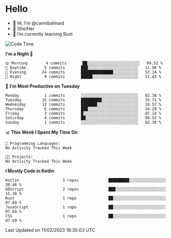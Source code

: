 # Hello
- 👋 Hi, I’m @cannibalmaid
- 👀 She/Her
- 🌱 I’m currently learning Rust

<!--START_SECTION:waka-->
![Code Time](http://img.shields.io/badge/Code%20Time-97%20hrs%206%20mins-blue)

**I'm a Night 🦉** 

```text
🌞 Morning        4 commits       ██░░░░░░░░░░░░░░░░░░░░░░░   09.52 % 
🌆 Daytime        5 commits       ███░░░░░░░░░░░░░░░░░░░░░░   11.90 % 
🌃 Evening       24 commits       ██████████████░░░░░░░░░░░   57.14 % 
🌙 Night          9 commits       █████░░░░░░░░░░░░░░░░░░░░   21.43 % 

```
📅 **I'm Most Productive on Tuesday** 

```text
Monday           1 commits       ░░░░░░░░░░░░░░░░░░░░░░░░░   02.38 % 
Tuesday         15 commits       █████████░░░░░░░░░░░░░░░░   35.71 % 
Wednesday       12 commits       ███████░░░░░░░░░░░░░░░░░░   28.57 % 
Thursday         6 commits       ███░░░░░░░░░░░░░░░░░░░░░░   14.29 % 
Friday           3 commits       █░░░░░░░░░░░░░░░░░░░░░░░░   07.14 % 
Saturday         4 commits       ██░░░░░░░░░░░░░░░░░░░░░░░   09.52 % 
Sunday           1 commits       ░░░░░░░░░░░░░░░░░░░░░░░░░   02.38 % 

```


📊 **This Week I Spent My Time On** 

```text
💬 Programming Languages: 
No Activity Tracked This Week

🐱‍💻 Projects: 
No Activity Tracked This Week

```

**I Mostly Code in Kotlin** 

```text
Kotlin                   5 repos             █████████░░░░░░░░░░░░░░░░   38.46 % 
GDScript                 2 repos             ███░░░░░░░░░░░░░░░░░░░░░░   15.38 % 
Rust                     1 repo              ██░░░░░░░░░░░░░░░░░░░░░░░   07.69 % 
JavaScript               1 repo              ██░░░░░░░░░░░░░░░░░░░░░░░   07.69 % 
CSS                      1 repo              ██░░░░░░░░░░░░░░░░░░░░░░░   07.69 % 

```



 Last Updated on 11/02/2023 18:35:03 UTC
<!--END_SECTION:waka-->
